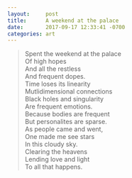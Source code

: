 ```yaml
---
layout: 	post
title: 		A weekend at the palace
date: 		2017-09-17 12:33:41 -0700
categories: art
---
```



>Spent the weekend at the palace <br/>
>Of high hopes <br/>
>And all the restless <br/>
>And frequent dopes. <br/>
>Time loses its linearity <br/>
>Mutlidimensional connections <br/>
>Black holes and singularity <br/>
>Are frequent emotions. <br/>
>Because bodies are frequent <br/>
>But personalites are sparse. <br/>
>As people came and went, <br/>
>One made me see stars <br/>
>In this cloudy sky. <br/>
>Clearing the heavens <br/>
>Lending love and light <br/>
>To all that happens.
